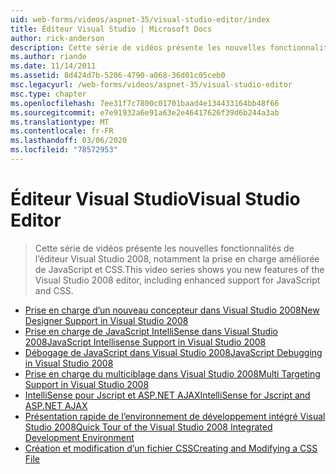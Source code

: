 ```yaml
---
uid: web-forms/videos/aspnet-35/visual-studio-editor/index
title: Éditeur Visual Studio | Microsoft Docs
author: rick-anderson
description: Cette série de vidéos présente les nouvelles fonctionnalités de l’éditeur Visual Studio 2008, notamment la prise en charge améliorée de JavaScript et CSS.
ms.author: riande
ms.date: 11/14/2011
ms.assetid: 8d424d7b-5206-4790-a068-36d01c05ceb0
msc.legacyurl: /web-forms/videos/aspnet-35/visual-studio-editor
msc.type: chapter
ms.openlocfilehash: 7ee31f7c7800c01701baad4e134433164bb48f66
ms.sourcegitcommit: e7e91932a6e91a63e2e46417626f39d6b244a3ab
ms.translationtype: MT
ms.contentlocale: fr-FR
ms.lasthandoff: 03/06/2020
ms.locfileid: "78572953"
---
```

# <a name="visual-studio-editor"></a><span data-ttu-id="ae54e-103">Éditeur Visual Studio</span><span class="sxs-lookup"><span data-stu-id="ae54e-103">Visual Studio Editor</span></span>

> <span data-ttu-id="ae54e-104">Cette série de vidéos présente les nouvelles fonctionnalités de l’éditeur Visual Studio 2008, notamment la prise en charge améliorée de JavaScript et CSS.</span><span class="sxs-lookup"><span data-stu-id="ae54e-104">This video series shows you new features of the Visual Studio 2008 editor, including enhanced support for JavaScript and CSS.</span></span>

- [<span data-ttu-id="ae54e-105">Prise en charge d’un nouveau concepteur dans Visual Studio 2008</span><span class="sxs-lookup"><span data-stu-id="ae54e-105">New Designer Support in Visual Studio 2008</span></span>](new-designer-support-in-visual-studio-2008.md)
- [<span data-ttu-id="ae54e-106">Prise en charge de JavaScript IntelliSense dans Visual Studio 2008</span><span class="sxs-lookup"><span data-stu-id="ae54e-106">JavaScript Intellisense Support in Visual Studio 2008</span></span>](javascript-intellisense-support-in-visual-studio-2008.md)
- [<span data-ttu-id="ae54e-107">Débogage de JavaScript dans Visual Studio 2008</span><span class="sxs-lookup"><span data-stu-id="ae54e-107">JavaScript Debugging in Visual Studio 2008</span></span>](javascript-debugging-in-visual-studio-2008.md)
- [<span data-ttu-id="ae54e-108">Prise en charge du multiciblage dans Visual Studio 2008</span><span class="sxs-lookup"><span data-stu-id="ae54e-108">Multi Targeting Support in Visual Studio 2008</span></span>](multi-targeting-support-in-visual-studio-2008.md)
- [<span data-ttu-id="ae54e-109">IntelliSense pour Jscript et ASP.NET AJAX</span><span class="sxs-lookup"><span data-stu-id="ae54e-109">IntelliSense for Jscript and ASP.NET AJAX</span></span>](intellisense-for-jscript-and-aspnet-ajax.md)
- [<span data-ttu-id="ae54e-110">Présentation rapide de l’environnement de développement intégré Visual Studio 2008</span><span class="sxs-lookup"><span data-stu-id="ae54e-110">Quick Tour of the Visual Studio 2008 Integrated Development Environment</span></span>](quick-tour-of-the-visual-studio-2008-integrated-development-environment.md)
- [<span data-ttu-id="ae54e-111">Création et modification d’un fichier CSS</span><span class="sxs-lookup"><span data-stu-id="ae54e-111">Creating and Modifying a CSS File</span></span>](creating-and-modifying-a-css-file.md)
